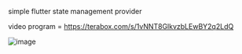 simple flutter state management provider

video program = https://terabox.com/s/1vNNT8GlkvzbLEwBY2q2LdQ


![image](https://github.com/RonwasHere/flutter_provider/assets/97945445/2b994e7c-dbf5-46f4-8db7-9ba64f7f1a41)
